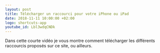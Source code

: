 ```yaml
---
layout: post
title: Télécharger un raccourci pour votre iPhone ou iPad
date: 2018-11-11 10:00:00 +02:00
logo: shortcuts-app
youtube_id: Lbl3wdqCNDk
---
```


Dans cette courte vidéo je vous montre comment télécharger les 
différents raccourcis proposés sur ce site, ou ailleurs.

